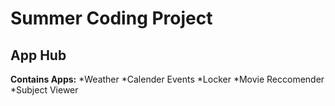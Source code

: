 # Summer Coding Project
## App Hub
**Contains Apps:**
*Weather
*Calender Events
*Locker
*Movie Reccomender
*Subject Viewer
